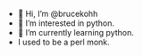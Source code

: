 - 👋 Hi, I’m @brucekohh
- 👀 I’m interested in python.
- 🌱 I’m currently learning python.
- I used to be a perl monk.

<!---
brucekohh/brucekohh is a ✨ special ✨ repository because its `README.md` (this file) appears on your GitHub profile.
You can click the Preview link to take a look at your changes.
--->

